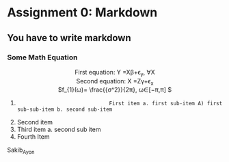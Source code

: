 # Assignment 0: Markdown
## You have to write markdown
### Some Math Equation

<p align = "center">
  First  equation: Y =Xβ+ϵ<sub>y</sub>, ∀X  <br>
  Second equation: X =Zγ+ϵ<sub>x</sub>      <br>
  $f_{1}(ω)= \frac{{σ^2}}{2π}, ω∈[−π,π] $
</p>


1.                                   First item a. first sub-item A) first sub-sub-item b. second sub-item
2.  Second item
3.  Third item a. second sub item
4.  Fourth Item




Sakib<sub>Ayon</sub>
                    
                
                    


